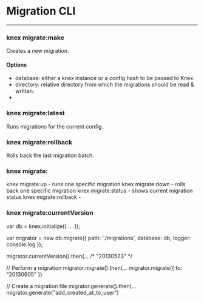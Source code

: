 # Migration CLI

----

### knex migrate:make

Creates a new migration.

#### Options

- database:  either a knex instance or a config hash to be passed to Knex.
- directory: relative directory from which the migrations should be read & written.
-

### knex migrate:latest

Runs migrations for the current config.

### knex migrate:rollback

Rolls back the last migration batch.

### knex migrate:

knex migrate:up       - runs one specific migration
knex migrate:down     - rolls back one specific migration
knex migrate:status   - shows current migration status
knex migrate:rollback -

### knex migrate:currentVersion

var db = knex.initialize({ ... });

var migrator = new db.migrate({
  path: './migrations',
  database: db,
  logger: console.log
});

migrator.currentVersion().then(...   /* "20130523" */

// Perform a migration
migrator.migrate().then(...
migrator.migrate({ to: "20130605" })

// Create a migration file
migrator.generate().then(...
migrator.generate("add_created_at_to_user")

